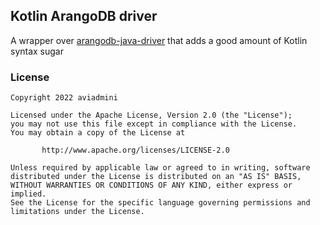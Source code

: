 ## Kotlin ArangoDB driver
A wrapper over [arangodb-java-driver](https://github.com/arangodb/arangodb-java-driver) that adds a good amount of Kotlin syntax sugar

### License

```
Copyright 2022 aviadmini

Licensed under the Apache License, Version 2.0 (the "License");
you may not use this file except in compliance with the License.
You may obtain a copy of the License at

       http://www.apache.org/licenses/LICENSE-2.0

Unless required by applicable law or agreed to in writing, software
distributed under the License is distributed on an "AS IS" BASIS,
WITHOUT WARRANTIES OR CONDITIONS OF ANY KIND, either express or implied.
See the License for the specific language governing permissions and
limitations under the License.
```